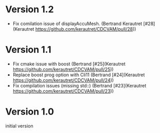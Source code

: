 # Version 1.2

  - Fix comilation issue of displayAccuMesh. 
   (Bertrand Kerautret [#28](Kerautret https://github.com/kerautret/CDCVAM/pull/28))


# Version 1.1

  - Fix cmake issue with boost
   (Bertrand [#25](Kerautret https://github.com/kerautret/CDCVAM/pull/25))
  - Replace boost prog option with Cli11
   (Bertrand [#24](Kerautret https://github.com/kerautret/CDCVAM/pull/24))
  - Fix compilation issues (missing std::)
   (Bertrand [#23](Kerautret https://github.com/kerautret/CDCVAM/pull/23))


# Version 1.0
 initial version 
